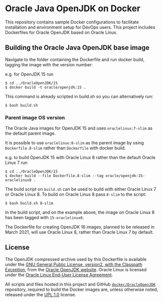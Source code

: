 Oracle Java OpenJDK on Docker
=====
This repository contains sample Docker configurations to facilitate installation and environment setup for DevOps users. This project includes Dockerfiles for Oracle OpenJDK based on Oracle Linux.

## Building the Oracle Java OpenJDK base image
Navigate to the folder containing the Dockerfile and run docker build, tagging the image with the version number:

e.g. for OpenJDK 15 run
```
$ cd ../OracleOpenJDK/15
$ docker build -t oracle/openjdk:15 .
```

This command is already scripted in build.sh so you can alternatively run:
```
$ bash build.sh
```

### Parent image OS version

The Oracle Java images for OpenJDK 15 and uses `oraclelinux:7-slim` as the default parent image.

It is possible to use `oraclelinux:8-slim` as the parent image by using  `Dockerfile.8-slim` rather than `Dockerfile` with docker build.

e.g. to build OpenJDK 15 with Oracle Linux 8 rather than the default Oracle Linux 7 run

```
$ cd ../OracleOpenJDK/15
$ docker build --file Dockerfile.8-slim --tag oracle/openjdk:15-oraclelinux8 .
```

The build script on `build.sh` can be used to build with either Oracle Linux 7 or Oracle Linux 8. To build on Oracle Linux 8 pass `8-slim` to the script: 

```
$ bash build.sh 8-slim
```

In the build script, and on the example above, the image on Oracle Linux 8 has been tagged with `15-oraclelinux8`. 

The Dockerfile for creating OpenJDK 16 images, planned to be released in March 2021, will use Oracle Linux 8, rather than Oracle Linux 7 by default.

## License
The OpenJDK compressed archive used by this Dockerfile is available under the [GNU General Public License, version2, with the Classpath Exception](https://openjdk.java.net/legal/gplv2+ce.html), from the [Oracle OpenJDK website](https://jdk.java.net).
Oracle Linux is licensed under the [Oracle Linux End-User License Agreement](https://oss.oracle.com/ol/EULA).

All scripts and files hosted in this project and GitHub [`docker/OracleOpenJDK`](./) repository, required to build the Docker images are, unless otherwise noted, released under the [UPL 1.0](https://oss.oracle.com/licenses/upl/) license.
